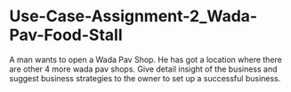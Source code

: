# Use-Case-Assignment-2_Wada-Pav-Food-Stall
A man wants to open a Wada Pav Shop. He has got a location where there are other 4 more wada pav shops. Give detail insight of the business and suggest business strategies to the owner to set up a successful business. 
